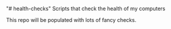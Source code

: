 "# health-checks" 
Scripts that check the health of my computers

This repo will be populated with lots of fancy checks.
